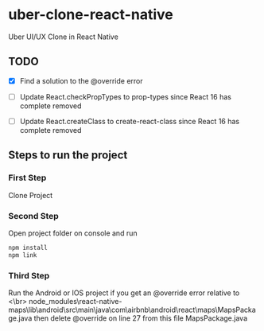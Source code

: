 # uber-clone-react-native
Uber UI/UX Clone in React Native

## TODO
   * [x] Find a solution to the @override error
   * [ ] Update React.checkPropTypes to prop-types since React 16 has complete removed
   * [ ] Update React.createClass to create-react-class since React 16 has complete removed


## Steps to run the project

### First Step
Clone Project

### Second Step
Open project folder on console and run

```sh
npm install
npm link
```

### Third Step
Run the Android or IOS project if you get an @override error relative to <\br>
node_modules\react-native-maps\lib\android\src\main\java\com\airbnb\android\react\maps\MapsPackage.java
then delete @override on line 27 from this file MapsPackage.java
